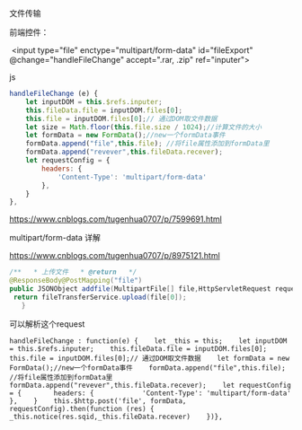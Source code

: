 文件传输

前端控件：

​	<input type="file" enctype="multipart/form-data" id="fileExport" @change="handleFileChange" accept=".rar, .zip" ref="inputer">



js

```javascript
handleFileChange (e) {    
    let inputDOM = this.$refs.inputer;    
    this.fileData.file = inputDOM.files[0];    
    this.file = inputDOM.files[0];// 通过DOM取文件数据    
    let size = Math.floor(this.file.size / 1024);//计算文件的大小　    
    let formData = new FormData();//new一个formData事件   
    formData.append("file",this.file); //将file属性添加到formData里    
    formData.append("revever",this.fileData.recever);    
    let requestConfig = {        
        headers: {            
            'Content-Type': 'multipart/form-data'       
        },   
    }   
},
```







https://www.cnblogs.com/tugenhua0707/p/7599691.html

multipart/form-data 详解



https://www.cnblogs.com/tugenhua0707/p/8975121.html





```java
/**   * 上传文件   * @return   */  
@ResponseBody@PostMapping("file")  
public JSONObject addfile(MultipartFile[] file,HttpServletRequest request) {      CommonsMultipartResolver multipartResolver = new CommonsMultipartResolver();      MultipartHttpServletRequest multiReq = multipartResolver.resolveMultipart(request);      Object recever = multiReq.getAttribute("recever");     
 return fileTransferService.upload(file[0]); 
   }
```

可以解析这个request





```
handleFileChange : function(e) {    let _this = this;    let inputDOM = this.$refs.inputer;    this.fileData.file = inputDOM.files[0];    this.file = inputDOM.files[0];// 通过DOM取文件数据    let formData = new FormData();//new一个formData事件    formData.append("file",this.file); //将file属性添加到formData里    formData.append("revever",this.fileData.recever);    let requestConfig = {        headers: {            'Content-Type': 'multipart/form-data'        },    }    this.$http.post('file', formData, requestConfig).then(function (res) {        _this.notice(res.sqid,_this.fileData.recever)    })},
```